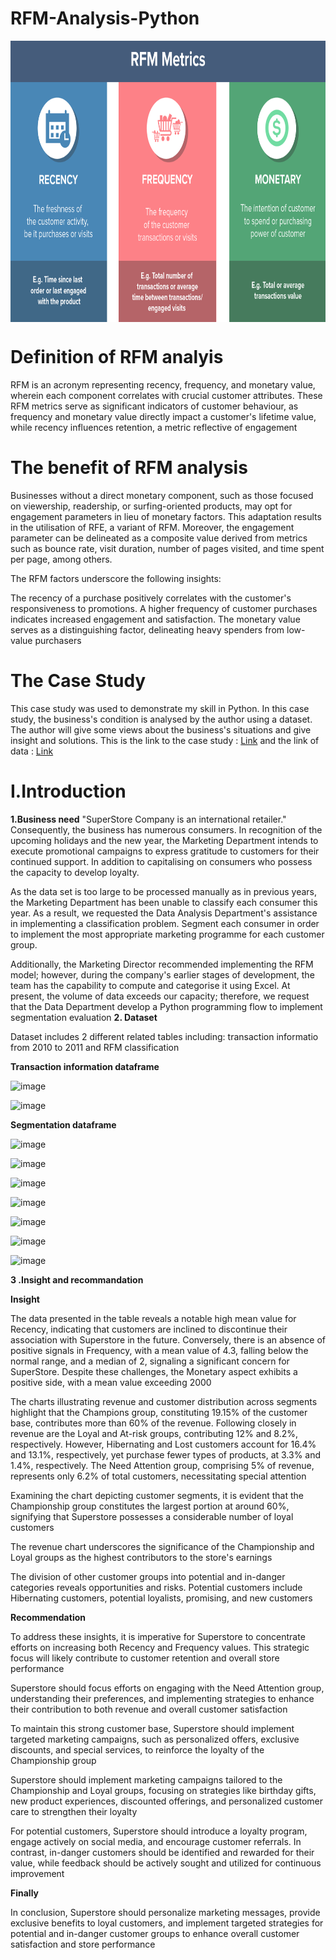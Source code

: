 # RFM-Analysis-Python
<p align="center">
<img src="https://raw.githubusercontent.com/phonixt12/RFM-Analysis-Python/main/images/Incontent_image.png" align="center" width="800" height="450" >

# Definition of RFM analyis
RFM is an acronym representing recency, frequency, and monetary value, wherein each component correlates with crucial customer attributes. These RFM metrics serve as significant indicators of customer behaviour, as frequency and monetary value directly impact a customer's lifetime value, while recency influences retention, a metric reflective of engagement

# The benefit of RFM analysis
Businesses without a direct monetary component, such as those focused on viewership, readership, or surfing-oriented products, may opt for engagement parameters in lieu of monetary factors. This adaptation results in the utilisation of RFE, a variant of RFM. Moreover, the engagement parameter can be delineated as a composite value derived from metrics such as bounce rate, visit duration, number of pages visited, and time spent per page, among others.

The RFM factors underscore the following insights:

The recency of a purchase positively correlates with the customer's responsiveness to promotions. A higher frequency of customer purchases indicates increased engagement and satisfaction. The monetary value serves as a distinguishing factor, delineating heavy spenders from low-value purchasers

# The Case Study
This case study was used to demonstrate my skill in Python. In this case study, the business's condition is analysed by the author using a dataset. The author will give some views about the business's situations and give insight and solutions. This is the link to the case study : [Link](https://github.com/phonixt12/RFM-Analysis-Python/blob/main/RFM%20analysis%20.ipynb)  and the link of data : [Link](https://github.com/phonixt12/RFM-Analysis-Python/blob/main/ecommerce%20retail.xlsx)

# I.Introduction 

**1.Business need**
 "SuperStore Company is an international retailer." Consequently, the business has numerous consumers.
In recognition of the upcoming holidays and the new year, the Marketing Department intends to execute promotional campaigns to express gratitude to customers for their continued support. In addition to capitalising on consumers who possess the capacity to develop loyalty.

As the data set is too large to be processed manually as in previous years, the Marketing Department has been unable to classify each consumer this year. As a result, we requested the Data Analysis Department's assistance in implementing a classification problem. Segment each consumer in order to implement the most appropriate marketing programme for each customer group.

Additionally, the Marketing Director recommended implementing the RFM model; however, during the company's earlier stages of development, the team has the capability to compute and categorise it using Excel. At present, the volume of data exceeds our capacity; therefore, we request that the Data Department develop a Python programming flow to implement segmentation evaluation
**2. Dataset**

Dataset includes 2 different related tables including: transaction informatio from 2010 to 2011 and RFM classification

**Transaction information dataframe**

![image](https://github.com/phonixt12/RFM-Analysis-Python/assets/139587231/ba97694f-71b2-43a4-bb2b-d949a8f6bed8)


![image](https://github.com/phonixt12/RFM-Analysis-Python/assets/139587231/706c194f-1667-4380-8bfd-ebe01b64933a)

**Segmentation dataframe**

![image](https://github.com/phonixt12/RFM-Analysis-Python/assets/139587231/bd683489-b903-49d1-b60b-4fe761b9e9a4)

![image](https://github.com/phonixt12/RFM-Analysis-Python/assets/139587231/2dc71000-55ef-49bc-be9c-e268975248fb)



![image](https://github.com/phonixt12/RFM-Analysis-Python/assets/139587231/fcf3c80b-6d86-4b7a-8008-85ccf77f777f)

![image](https://github.com/phonixt12/RFM-Analysis-Python/assets/139587231/515a442d-55cb-4524-ba28-534254fd420d)


![image](https://github.com/phonixt12/RFM-Analysis-Python/assets/139587231/af2fcadd-75d5-41db-8554-030688c99af5)


![image](https://github.com/phonixt12/RFM-Analysis-Python/assets/139587231/5e1b6ef8-77e0-497a-ad50-dd8e2bac771e)

![image](https://github.com/phonixt12/RFM-Analysis-Python/assets/139587231/6a079af8-4aa1-4179-b79a-316b781cd9c4)

**3 .Insight and recommandation** 

**Insight**

The data presented in the table reveals a notable high mean value for Recency, indicating that customers are inclined to discontinue their association with Superstore in the future. Conversely, there is an absence of positive signals in Frequency, with a mean value of 4.3, falling below the normal range, and a median of 2, signaling a significant concern for SuperStore. Despite these challenges, the Monetary aspect exhibits a positive side, with a mean value exceeding 2000

The charts illustrating revenue and customer distribution across segments highlight that the Champions group, constituting 19.15% of the customer base, contributes more than 60% of the revenue. Following closely in revenue are the Loyal and At-risk groups, contributing 12% and 8.2%, respectively. However, Hibernating and Lost customers account for 16.4% and 13.1%, respectively, yet purchase fewer types of products, at 3.3% and 1.4%, respectively. The Need Attention group, comprising 5% of revenue, represents only 6.2% of total customers, necessitating special attention

Examining the chart depicting customer segments, it is evident that the Championship group constitutes the largest portion at around 60%, signifying that Superstore possesses a considerable number of loyal customers

The revenue chart underscores the significance of the Championship and Loyal groups as the highest contributors to the store's earnings

The division of other customer groups into potential and in-danger categories reveals opportunities and risks. Potential customers include Hibernating customers, potential loyalists, promising, and new customers

**Recommendation**

To address these insights, it is imperative for Superstore to concentrate efforts on increasing both Recency and Frequency values. This strategic focus will likely contribute to customer retention and overall store performance

Superstore should focus efforts on engaging with the Need Attention group, understanding their preferences, and implementing strategies to enhance their contribution to both revenue and overall customer satisfaction

To maintain this strong customer base, Superstore should implement targeted marketing campaigns, such as personalized offers, exclusive discounts, and special services, to reinforce the loyalty of the Championship group

Superstore should implement marketing campaigns tailored to the Championship and Loyal groups, focusing on strategies like birthday gifts, new product experiences, discounted offerings, and personalized customer care to strengthen their loyalty

For potential customers, Superstore should introduce a loyalty program, engage actively on social media, and encourage customer referrals. In contrast, in-danger customers should be identified and rewarded for their value, while feedback should be actively sought and utilized for continuous improvement

**Finally**

In conclusion, Superstore should personalize marketing messages, provide exclusive benefits to loyal customers, and implement targeted strategies for potential and in-danger customer groups to enhance overall customer satisfaction and store performance
